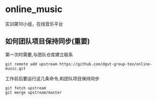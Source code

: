 # online_music
实训第10小组，在线音乐平台

## 如何团队项目保持同步(重要)

第一次时需要,与团队仓库建立联系

```shell script
git remote add upstream https://github.com/dgut-group-ten/online-music.git
```

工作前后要运行这几条命令,和团队项目保持同步

```shell script
git fetch upstream
git merge upstream/master
```